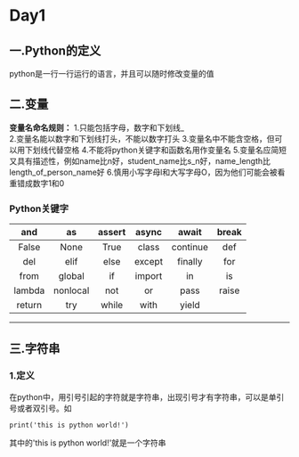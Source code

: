 # Day1
## 一.Python的定义
python是一行一行运行的语言，并且可以随时修改变量的值
## 二.变量
**变量名命名规则：**
1.只能包括字母，数字和下划线_  
2.变量名能以数字和下划线打头，不能以数字打头
3.变量名中不能含空格，但可以用下划线代替空格 4.不能将python关键字和函数名用作变量名
5.变量名应简短又具有描述性，例如name比n好，student_name比s_n好，name_length比length_of_person_name好
6.慎用小写字母l和大写字母O，因为他们可能会被看重错成数字1和0

### Python关键字
|and| as| assert| async|await| break|
| :----: | :----: | :----: | :----: | :----: | :----: |
|False|None|True|class|continue|def|
|del|elif|else|except|finally|for|
from|global|if|import|in|is|
|lambda|nonlocal|not|or|pass|raise|
|return|try|while|with|yield|
---
## 三.字符串
### 1.定义
在python中，用引号引起的字符就是字符串，出现引号才有字符串，可以是单引号或者双引号。如

    print('this is python world!')
其中的'this is python world!'就是一个字符串
